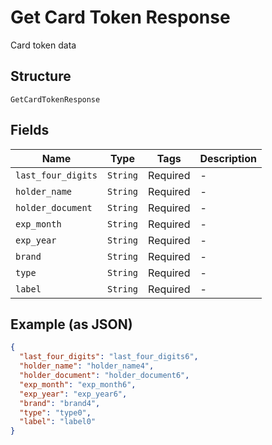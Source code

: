 
# Get Card Token Response

Card token data

## Structure

`GetCardTokenResponse`

## Fields

| Name | Type | Tags | Description |
|  --- | --- | --- | --- |
| `last_four_digits` | `String` | Required | - |
| `holder_name` | `String` | Required | - |
| `holder_document` | `String` | Required | - |
| `exp_month` | `String` | Required | - |
| `exp_year` | `String` | Required | - |
| `brand` | `String` | Required | - |
| `type` | `String` | Required | - |
| `label` | `String` | Required | - |

## Example (as JSON)

```json
{
  "last_four_digits": "last_four_digits6",
  "holder_name": "holder_name4",
  "holder_document": "holder_document6",
  "exp_month": "exp_month6",
  "exp_year": "exp_year6",
  "brand": "brand4",
  "type": "type0",
  "label": "label0"
}
```

